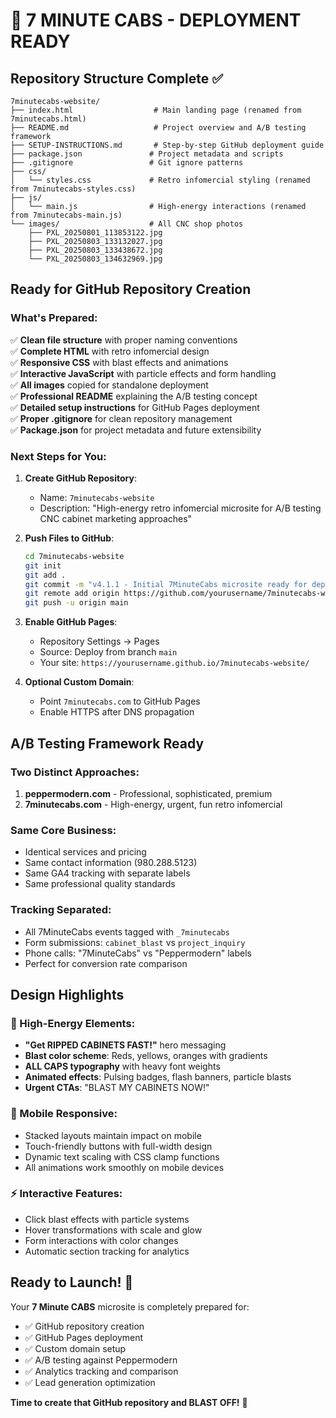 # 🚀 7 MINUTE CABS - DEPLOYMENT READY

## Repository Structure Complete ✅

```
7minutecabs-website/
├── index.html                  # Main landing page (renamed from 7minutecabs.html)
├── README.md                   # Project overview and A/B testing framework
├── SETUP-INSTRUCTIONS.md       # Step-by-step GitHub deployment guide
├── package.json               # Project metadata and scripts
├── .gitignore                 # Git ignore patterns
├── css/
│   └── styles.css             # Retro infomercial styling (renamed from 7minutecabs-styles.css)
├── js/
│   └── main.js                # High-energy interactions (renamed from 7minutecabs-main.js)
└── images/                    # All CNC shop photos
    ├── PXL_20250801_113853122.jpg
    ├── PXL_20250803_133132027.jpg
    ├── PXL_20250803_133438672.jpg
    └── PXL_20250803_134632969.jpg
```

## Ready for GitHub Repository Creation

### What's Prepared:
✅ **Clean file structure** with proper naming conventions  
✅ **Complete HTML** with retro infomercial design  
✅ **Responsive CSS** with blast effects and animations  
✅ **Interactive JavaScript** with particle effects and form handling  
✅ **All images** copied for standalone deployment  
✅ **Professional README** explaining the A/B testing concept  
✅ **Detailed setup instructions** for GitHub Pages deployment  
✅ **Proper .gitignore** for clean repository management  
✅ **Package.json** for project metadata and future extensibility  

### Next Steps for You:

1. **Create GitHub Repository**:
   - Name: `7minutecabs-website`
   - Description: "High-energy retro infomercial microsite for A/B testing CNC cabinet marketing approaches"

2. **Push Files to GitHub**:
   ```bash
   cd 7minutecabs-website
   git init
   git add .
   git commit -m "v4.1.1 - Initial 7MinuteCabs microsite ready for deployment"
   git remote add origin https://github.com/yourusername/7minutecabs-website.git
   git push -u origin main
   ```

3. **Enable GitHub Pages**:
   - Repository Settings → Pages
   - Source: Deploy from branch `main`
   - Your site: `https://yourusername.github.io/7minutecabs-website/`

4. **Optional Custom Domain**:
   - Point `7minutecabs.com` to GitHub Pages
   - Enable HTTPS after DNS propagation

## A/B Testing Framework Ready

### Two Distinct Approaches:
1. **peppermodern.com** - Professional, sophisticated, premium
2. **7minutecabs.com** - High-energy, urgent, fun retro infomercial

### Same Core Business:
- Identical services and pricing
- Same contact information (980.288.5123)
- Same GA4 tracking with separate labels
- Same professional quality standards

### Tracking Separated:
- All 7MinuteCabs events tagged with `_7minutecabs`
- Form submissions: `cabinet_blast` vs `project_inquiry`
- Phone calls: "7MinuteCabs" vs "Peppermodern" labels
- Perfect for conversion rate comparison

## Design Highlights

### 🎯 High-Energy Elements:
- **"Get RIPPED CABINETS FAST!"** hero messaging
- **Blast color scheme**: Reds, yellows, oranges with gradients
- **ALL CAPS typography** with heavy font weights
- **Animated effects**: Pulsing badges, flash banners, particle blasts
- **Urgent CTAs**: "BLAST MY CABINETS NOW!"

### 📱 Mobile Responsive:
- Stacked layouts maintain impact on mobile
- Touch-friendly buttons with full-width design
- Dynamic text scaling with CSS clamp functions
- All animations work smoothly on mobile devices

### ⚡ Interactive Features:
- Click blast effects with particle systems
- Hover transformations with scale and glow
- Form interactions with color changes
- Automatic section tracking for analytics

## Ready to Launch! 🎉

Your **7 Minute CABS** microsite is completely prepared for:
- ✅ GitHub repository creation
- ✅ GitHub Pages deployment  
- ✅ Custom domain setup
- ✅ A/B testing against Peppermodern
- ✅ Analytics tracking and comparison
- ✅ Lead generation optimization

**Time to create that GitHub repository and BLAST OFF!** 🚀